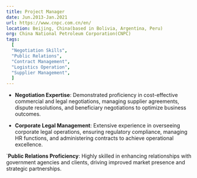 ```yaml
---
title: Project Manager
date: Jun.2013-Jan.2021
url: https://www.cnpc.com.cn/en/
location: Beijing, China(based in Bolivia, Argentina, Peru)
org: China National Petroleum Corporation(CNPC)
tags:
  [
  "Negotiation Skills",
  "Public Relations", 
  "Contract Management",
  "Logistics Operation",
  "Supplier Management",
  ]
---
```


- **Negotiation Expertise**: Demonstrated proficiency in cost-effective commercial and legal negotiations, managing supplier agreements, dispute resolutions, and beneficiary negotiations to optimize business outcomes.

- **Corporate Legal Management**: Extensive experience in overseeing corporate legal operations, ensuring regulatory compliance, managing HR functions, and administering contracts to achieve operational excellence.

`**Public Relations Proficiency**: Highly skilled in enhancing relationships with government agencies and clients, driving improved market presence and strategic partnerships.






